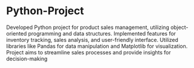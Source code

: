# Python-Project
Developed Python project for product sales management, utilizing object-oriented programming and data structures. Implemented features for inventory tracking, sales analysis, and user-friendly interface. 
Utilized libraries like Pandas for data manipulation and Matplotlib for visualization. Project aims to streamline sales processes and provide insights for decision-making
